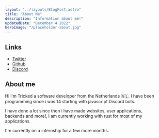 ```yaml
---
layout: "../layouts/BlogPost.astro"
title: "About Me"
description: "Information about me!"
updatedDate: "December 4 2022"
heroImage: "/placeholder-about.jpg"
---
```


## Links

- [Twitter](/twitter)
- [Github](/github)
- [Discord](/discord-user)

## About me

Hi i'm Tricked a software developer from the Netherlands 🇳🇱. I have been programming since i was 14 starting with javascript Discord bots.

I have done a lot since then i have made websites, user applications, backends and more!, I am currently working with rust for most of my applications.

I'm currently on a internship for a few more months.
